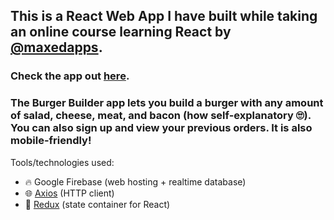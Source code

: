 ## This is a React Web App I have built while taking an online course learning React by [@maxedapps](https://twitter.com/maxedapps?lang=en).

### Check the app out [here](https://udemy-burger-61040.web.app/).
### The Burger Builder app lets you build a burger with any amount of salad, cheese, meat, and bacon (how self-explanatory 🙄). You can also sign up and view your previous orders. It is also mobile-friendly!

Tools/technologies used:
- 🔥 Google Firebase (web hosting + realtime database)
- 🌐 [Axios](https://github.com/axios/axios) (HTTP client)
- 🚀 [Redux](https://react-redux.js.org/) (state container for React)
